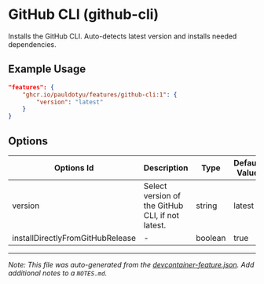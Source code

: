 
# GitHub CLI (github-cli)

Installs the GitHub CLI. Auto-detects latest version and installs needed dependencies.

## Example Usage

```json
"features": {
    "ghcr.io/pauldotyu/features/github-cli:1": {
        "version": "latest"
    }
}
```

## Options

| Options Id | Description | Type | Default Value |
|-----|-----|-----|-----|
| version | Select version of the GitHub CLI, if not latest. | string | latest |
| installDirectlyFromGitHubRelease | - | boolean | true |



---

_Note: This file was auto-generated from the [devcontainer-feature.json](https://github.com/pauldotyu/features/blob/main/src/github-cli/devcontainer-feature.json).  Add additional notes to a `NOTES.md`._
